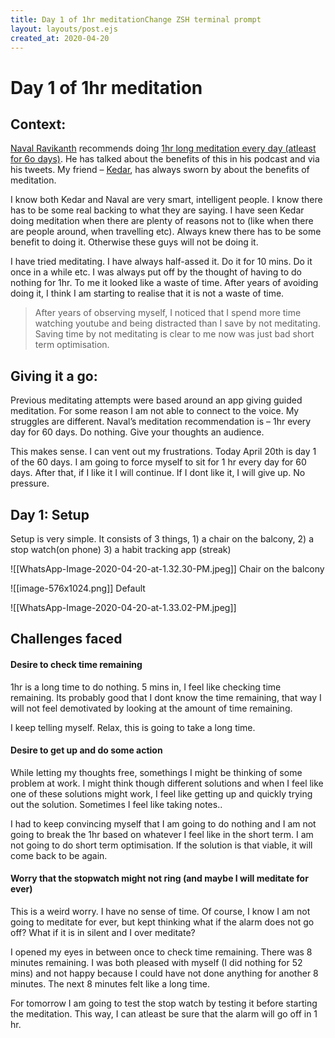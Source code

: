 ```yaml
---
title: Day 1 of 1hr meditationChange ZSH terminal prompt
layout: layouts/post.ejs
created_at: 2020-04-20
---
```

# Day 1 of 1hr meditation

## Context:

[Naval Ravikanth](https://twitter.com/naval) recommends doing [1hr long meditation every day (atleast for 6o days)](https://twitter.com/i/status/1136357504185556993). He has talked about the benefits of this in his podcast and via his tweets. My friend – [Kedar](https://twitter.com/writetokedar), has always sworn by about the benefits of meditation.

I know both Kedar and Naval are very smart, intelligent people. I know there has to be some real backing to what they are saying. I have seen Kedar doing meditation when there are plenty of reasons not to (like when there are people around, when travelling etc). Always knew there has to be some benefit to doing it. Otherwise these guys will not be doing it.

I have tried meditating. I have always half-assed it. Do it for 10 mins. Do it once in a while etc. I was always put off by the thought of having to do nothing for 1hr. To me it looked like a waste of time. After years of avoiding doing it, I think I am starting to realise that it is not a waste of time.

> After years of observing myself, I noticed that I spend more time watching youtube and being distracted than I save by not meditating. Saving time by not meditating is clear to me now was just bad short term optimisation.

## Giving it a go:

Previous meditating attempts were based around an app giving guided meditation. For some reason I am not able to connect to the voice. My struggles are different. Naval’s meditation recommendation is – 1hr every day for 60 days. Do nothing. Give your thoughts an audience.

This makes sense. I can vent out my frustrations. Today April 20th is day 1 of the 60 days. I am going to force myself to sit for 1 hr every day for 60 days. After that, if I like it I will continue. If I dont like it, I will give up. No pressure.

## Day 1: Setup

Setup is very simple. It consists of 3 things, 1) a chair on the balcony, 2) a stop watch(on phone) 3) a habit tracking app (streak)

![[WhatsApp-Image-2020-04-20-at-1.32.30-PM.jpeg]]
Chair on the balcony

![[image-576x1024.png]]
Default

![[WhatsApp-Image-2020-04-20-at-1.33.02-PM.jpeg]]
## Challenges faced

#### Desire to check time remaining

1hr is a long time to do nothing. 5 mins in, I feel like checking time remaining. Its probably good that I dont know the time remaining, that way I will not feel demotivated by looking at the amount of time remaining.

I keep telling myself. Relax, this is going to take a long time.

#### Desire to get up and do some action

While letting my thoughts free, somethings I might be thinking of some problem at work. I might think though different solutions and when I feel like one of these solutions might work, I feel like getting up and quickly trying out the solution. Sometimes I feel like taking notes..

I had to keep convincing myself that I am going to do nothing and I am not going to break the 1hr based on whatever I feel like in the short term. I am not going to do short term optimisation. If the solution is that viable, it will come back to be again.

#### Worry that the stopwatch might not ring (and maybe I will meditate for ever)

This is a weird worry. I have no sense of time. Of course, I know I am not going to meditate for ever, but kept thinking what if the alarm does not go off? What if it is in silent and I over meditate?

I opened my eyes in between once to check time remaining. There was 8 minutes remaining. I was both pleased with myself (I did nothing for 52 mins) and not happy because I could have not done anything for another 8 minutes. The next 8 minutes felt like a long time.

For tomorrow I am going to test the stop watch by testing it before starting the meditation. This way, I can atleast be sure that the alarm will go off in 1 hr.